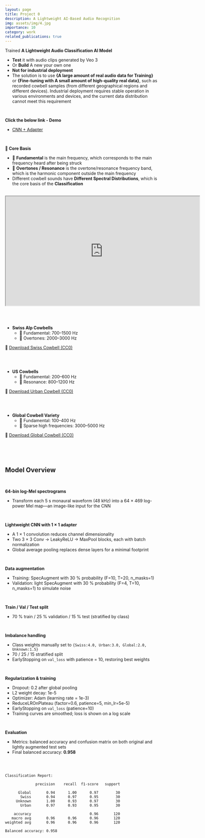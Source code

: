 ```yaml
---
layout: page
title: Project 0
description: A Lightweight AI-Based Audio Recognition
img: assets/img/4.jpg
importance: 10
category: work
related_publications: true
---
```



Trained **A Lightweight Audio Classification AI Model**<br>

- **Test** it with audio clips generated by Veo 3
- Or **Build** A new your own one
- **Not for industrial deployment**
- The solution is to use **{A large amount of real audio data for Training}** or **{Fine-tuning with A small amount of high-quality real data}**, such as recorded cowbell samples (from different geographical regions and different devices). Industrial deployment requires stable operation in various environments and devices, and the current data distribution cannot meet this requirement

<br>

**Click the below link - Demo**

- [CNN + Adapter](https://colab.research.google.com/drive/1cFxC-senP3R_GfE2sJAag8qUcJomzbmm?usp=drive_link)

<br>

**📍 Core Basis**
  - 🧩 **Fundamental** is the main frequency, which corresponds to the main frequency heard after being struck
  - 🎼 **Overtones / Resonance** is the overtone/resonance frequency band, which is the harmonic component outside the main frequency
  - Different cowbell sounds have **Different Spectral Distributions**, which is the core basis of the **Classification**

<br>

<iframe src="https://drive.google.com/file/d/11ds3js8chaDxicFnztKefvMPBjAouH8a/preview" 
        width="640" height="360" allow="autoplay"></iframe>

<br><br>

  - **Swiss Alp Cowbells**
    - 🧩 Fundamental: 700–1500 Hz
    - 🎼 Overtones: 2000–3000 Hz

   🔔 <a href="https://freesound.org/people/CarbonParlour/sounds/54998/" target="_blank">Download Swiss Cowbell (CC0)</a>

 <br><br>

 
  - **US Cowbells**
    - 🧩 Fundamental: 200–600 Hz
    - 🎼 Resonance: 800–1200 Hz

  🔔 <a href="https://freesound.org/people/menegass/sounds/99766/" target="_blank">Download Urban Cowbell (CC0)</a>

<br><br> 
  
  - **Global Cowbell Variety**
    - 🧩 Fundamental: 100–400 Hz
    - 🎼 Sparse high frequencies: 3000–5000 Hz
  
🔔 <a href="https://freesound.org/people/Sadiquecat/sounds/791506/" target="_blank">Download Global Cowbell (CC0)</a>

<br><br><br>

## Model Overview
<br>

**64-bin log-Mel spectrograms**
  - Transform each 5 s monaural waveform (48 kHz) into a 64 × 469 log-power Mel map—an image-like input for the CNN
<br>

**Lightweight CNN with 1 × 1 adapter**  
  - A 1 × 1 convolution reduces channel dimensionality  
  - Two 3 × 3 Conv → LeakyReLU → MaxPool blocks, each with batch normalization  
  - Global average pooling replaces dense layers for a minimal footprint  
<br>

**Data augmentation**  
  - Training: SpecAugment with 30 % probability (F=10, T=20, n_masks=1)  
  - Validation: light SpecAugment with 30 % probability (F=4, T=10, n_masks=1) to simulate noise  
<br>

**Train / Val / Test split**  
  - 70 % train / 25 % validation / 15 % test (stratified by class)  
<br>

**Imbalance handling**  
  - Class weights manually set to `{Swiss:4.0, Urban:3.0, Global:2.0, Unknown:1.5}`  
  - 70 / 25 / 15 stratified split  
  - EarlyStopping on `val_loss` with patience = 10, restoring best weights  
<br>

**Regularization & training**  
  - Dropout: 0.2 after global pooling  
  - L2 weight decay: 1e-5  
  - Optimizer: Adam (learning rate = 1e-3)  
  - ReduceLROnPlateau (factor=0.6, patience=5, min_lr=5e-5)  
  - EarlyStopping on `val_loss` (patience=10)  
  - Training curves are smoothed; loss is shown on a log scale  
<br>

**Evaluation**  
  - Metrics: balanced accuracy and confusion matrix on both original and lightly augmented test sets  
  - Final balanced accuracy: **0.958**

<br><br>

```
Classification Report:

              precision    recall  f1-score   support

      Global       0.94      1.00      0.97        30
       Swiss       0.94      0.97      0.95        30
     Unknown       1.00      0.93      0.97        30
       Urban       0.97      0.93      0.95        30

    accuracy                           0.96       120
   macro avg       0.96      0.96      0.96       120
weighted avg       0.96      0.96      0.96       120

Balanced accuracy: 0.958
```


<br><br><br>
